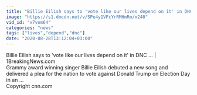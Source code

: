 ```yaml
---
title: "Billie Eilish says to 'vote like our lives depend on it' in DNC ... - 1BreakingNews.com"
image: "https://s1.dmcdn.net/v/SPe4y1VFcYrRMHmRm/x240"
vid_id: "x7vom64"
categories: "news"
tags: ["lives","depend","dnc"]
date: "2020-08-28T13:12:04+03:00"
---
```

Billie Eilish says to 'vote like our lives depend on it' in DNC ... | 1BreakingNews.com  <br>Grammy award winning singer Billie Eilish debuted a new song and delivered a plea for the nation to vote against Donald Trump on Election Day in an ...  <br>Copyright cnn.com
